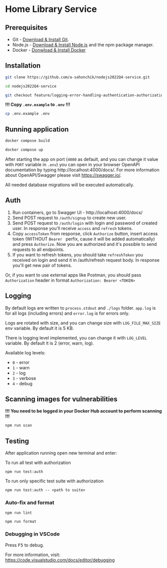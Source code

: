 # Home Library Service

## Prerequisites

- Git - [Download & Install Git](https://git-scm.com/downloads).
- Node.js - [Download & Install Node.js](https://nodejs.org/en/download/) and the npm package manager.
- Docker - [Donwload & Install Docker](https://docs.docker.com/get-docker)

## Installation

```bash
git clone https://github.com/a-sahonchik/nodejs2022Q4-service.git

cd nodejs2022Q4-service

git checkout feature/logging-error-handling-authentication-authorization
```

**!!! Copy `.env.example` to `.env` !!!**

```bash
cp .env.example .env
```

## Running application

```bash
docker compose build

docker compose up
```

After starting the app on port (`4000` as default, and you can change it value with `PORT` variable in `.env`) you can open
in your browser OpenAPI documentation by typing http://localhost:4000/docs/.
For more information about OpenAPI/Swagger please visit https://swagger.io/.

All needed database migrations will be executed automatically.

## Auth
1. Run containers, go to Swagger UI - http://localhost:4000/docs/
2. Send POST request to `/auth/signup` to create new user.
3. Send POST request to `/auth/login` with login and password of created user. In response you'll receive `access` and `refresh` tokens.
4. Copy `accessToken` from response, click `Authorize` button, insert access token (WITHOUT `Bearer ` perfix, cause it will be added automatically) and press `Authorize`. Now you are authorized and it's possible to send requests to all endpoints.
5. If you want to refresh tokens, you should take `refreshToken` you received on login and send it in /auth/refresh request body. In response you'll get new pair of tokens.

Or, if you want to use external apps like Postman, you should pass `Authorization` header in format `Authorization: Bearer <TOKEN>`

## Logging

By default logs are written to `process.stdout` and `./logs` folder. `app.log` is for all logs (including errors) and `error.log` is for errors only.

Logs are rotated with size, and you can change size with `LOG_FILE_MAX_SIZE` env variable. By default it is 5 KB.

There is logging level implemented, you can change it with `LOG_LEVEL` variable. By default it is 2 (error, warn, log).

Available log levels:
- `0` - error
- `1` - warn
- `2` - log
- `3` - verbose
- `4` - debug

## Scanning images for vulnerabilities

**!!! You need to be logged in your Docker Hub account to perform scanning !!!**

```bash
npm run scan
```

## Testing

After application running open new terminal and enter:

To run all test with authorization

```
npm run test:auth
```

To run only specific test suite with authorization

```
npm run test:auth -- <path to suite>
```

### Auto-fix and format

```
npm run lint
```

```
npm run format
```

### Debugging in VSCode

Press <kbd>F5</kbd> to debug.

For more information, visit: https://code.visualstudio.com/docs/editor/debugging
